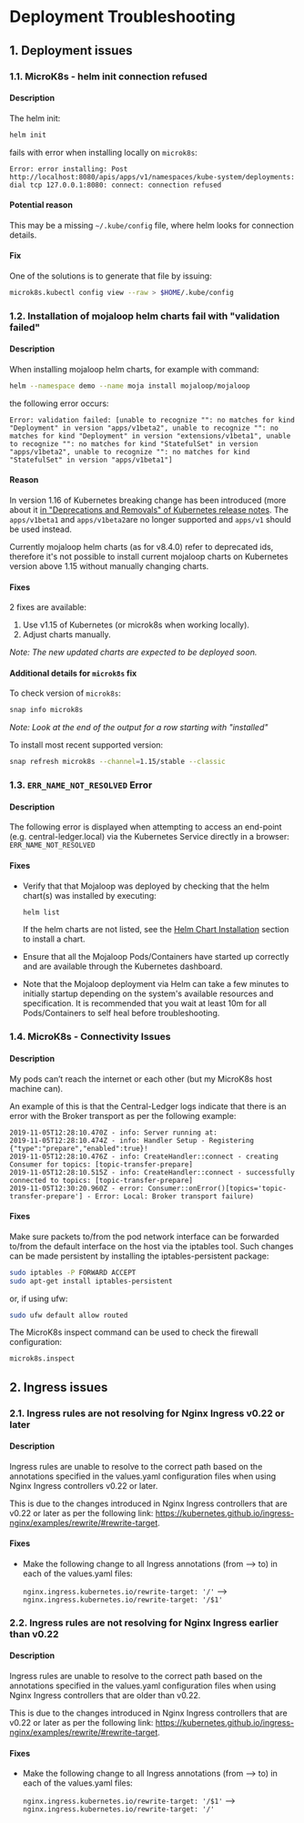 # Deployment Troubleshooting

## 1. Deployment issues

### 1.1. MicroK8s - helm init connection refused

#### Description

The helm init:

   ```bash
   helm init
   ```

fails with error when installing locally on `microk8s`:

   ```
   Error: error installing: Post http://localhost:8080/apis/apps/v1/namespaces/kube-system/deployments: dial tcp 127.0.0.1:8080: connect: connection refused
   ```
   
#### Potential reason

This may be a missing  `~/.kube/config` file, where helm looks for connection details.

#### Fix

One of the solutions is to generate that file by issuing:

   ```bash
   microk8s.kubectl config view --raw > $HOME/.kube/config
   ```

### 1.2. Installation of mojaloop helm charts fail with "validation failed"

#### Description
   When installing mojaloop helm charts, for example with command:

   ```bash
   helm --namespace demo --name moja install mojaloop/mojaloop
   ```

   the following error occurs:

   ```
   Error: validation failed: [unable to recognize "": no matches for kind "Deployment" in version "apps/v1beta2", unable to recognize "": no matches for kind "Deployment" in version "extensions/v1beta1", unable to recognize "": no matches for kind "StatefulSet" in version "apps/v1beta2", unable to recognize "": no matches for kind "StatefulSet" in version "apps/v1beta1"]
   ```

#### Reason
  
In version 1.16 of Kubernetes breaking change has been introduced (more about it [in "Deprecations and Removals" of Kubernetes release notes](https://kubernetes.io/docs/setup/release/notes/#deprecations-and-removals). The `apps/v1beta1` and `apps/v1beta2`are no longer supported and `apps/v1` should be used instead.

Currently mojaloop helm charts (as for v8.4.0) refer to deprecated ids, therefore it's not possible to install current mojaloop charts on Kubernetes version above 1.15 without manually changing charts.

#### Fixes
  
2 fixes are available:
  
  1. Use v1.15 of Kubernetes (or microk8s when working locally).
  2. Adjust charts manually.

_Note: The new updated charts are expected to be deployed soon._

#### Additional details for `microk8s` fix

To check version of `microk8s`:
   ```bash
   snap info microk8s
   ```
_Note: Look at the end of the output for a row starting with "installed"_

To install most recent supported version:
   ```bash
   snap refresh microk8s --channel=1.15/stable --classic
   ```

### 1.3. `ERR_NAME_NOT_RESOLVED` Error

#### Description

The following error is displayed when attempting to access an end-point (e.g. central-ledger.local) via the Kubernetes Service directly in a browser: `ERR_NAME_NOT_RESOLVED`
    
#### Fixes
    
  * Verify that that Mojaloop was deployed by checking that the helm chart(s) was installed by executing:
   
      ```bash
      helm list
      ```

    If the helm charts are not listed, see the [Helm Chart Installation](README.md#4-helm) section to install a chart.
    
  * Ensure that all the Mojaloop Pods/Containers have started up correctly and are available through the Kubernetes dashboard.
  
  * Note that the Mojaloop deployment via Helm can take a few minutes to initially startup depending on the system's available resources and specification. It is recommended that you wait at least 10m for all Pods/Containers to self heal before troubleshooting.
  
### 1.4. MicroK8s - Connectivity Issues

#### Description

My pods can’t reach the internet or each other (but my MicroK8s host machine can). 

An example of this is that the Central-Ledger logs indicate that there is an error with the Broker transport as per the following example:
```
2019-11-05T12:28:10.470Z - info: Server running at: 
2019-11-05T12:28:10.474Z - info: Handler Setup - Registering {"type":"prepare","enabled":true}!
2019-11-05T12:28:10.476Z - info: CreateHandler::connect - creating Consumer for topics: [topic-transfer-prepare]
2019-11-05T12:28:10.515Z - info: CreateHandler::connect - successfully connected to topics: [topic-transfer-prepare]
2019-11-05T12:30:20.960Z - error: Consumer::onError()[topics='topic-transfer-prepare'] - Error: Local: Broker transport failure)
```
    
#### Fixes
    
Make sure packets to/from the pod network interface can be forwarded to/from the default interface on the host via the iptables tool. Such changes can be made persistent by installing the iptables-persistent package:

```bash
sudo iptables -P FORWARD ACCEPT
sudo apt-get install iptables-persistent
```

or, if using ufw:


```bash
sudo ufw default allow routed
```
The MicroK8s inspect command can be used to check the firewall configuration:

```bash
microk8s.inspect
```


## 2. Ingress issues

### 2.1. Ingress rules are not resolving for Nginx Ingress v0.22 or later

#### Description

Ingress rules are unable to resolve to the correct path based on the annotations specified in the values.yaml configuration files when using Nginx Ingress controllers v0.22 or later.

This is due to the changes introduced in Nginx Ingress controllers that are v0.22 or later as per the following link: https://kubernetes.github.io/ingress-nginx/examples/rewrite/#rewrite-target.
    
#### Fixes
    
  * Make the following change to all Ingress annotations (from --> to) in each of the values.yaml files:
  
    `nginx.ingress.kubernetes.io/rewrite-target: '/'` --> `nginx.ingress.kubernetes.io/rewrite-target: '/$1'`
   

### 2.2. Ingress rules are not resolving for Nginx Ingress earlier than v0.22

#### Description

Ingress rules are unable to resolve to the correct path based on the annotations specified in the values.yaml configuration files when using Nginx Ingress controllers that are older than v0.22.

This is due to the changes introduced in Nginx Ingress controllers that are v0.22 or later as per the following link: https://kubernetes.github.io/ingress-nginx/examples/rewrite/#rewrite-target.
    
#### Fixes
    
  * Make the following change to all Ingress annotations (from --> to) in each of the values.yaml files:
  
    `nginx.ingress.kubernetes.io/rewrite-target: '/$1'` --> `nginx.ingress.kubernetes.io/rewrite-target: '/'`
